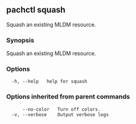## pachctl squash

Squash an existing MLDM resource.

### Synopsis

Squash an existing MLDM resource.

### Options

```
  -h, --help   help for squash
```

### Options inherited from parent commands

```
      --no-color   Turn off colors.
  -v, --verbose    Output verbose logs
```

